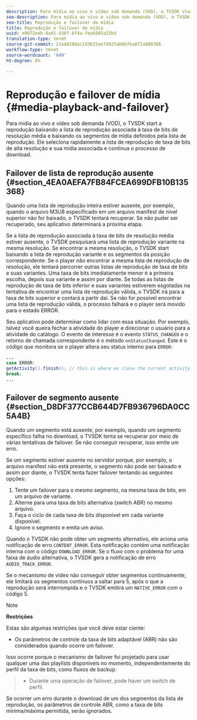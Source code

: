 ```yaml
---
description: Para mídia ao vivo e vídeo sob demanda (VOD), o TVSDK start a reprodução baixando a lista de reprodução associada à taxa de bits de resolução média e baixando os segmentos de mídia definidos pela lista de reprodução. Ele seleciona rapidamente a lista de reprodução de taxa de bits de alta resolução e sua mídia associada e continua o processo de download.
seo-description: Para mídia ao vivo e vídeo sob demanda (VOD), o TVSDK start a reprodução baixando a lista de reprodução associada à taxa de bits de resolução média e baixando os segmentos de mídia definidos pela lista de reprodução. Ele seleciona rapidamente a lista de reprodução de taxa de bits de alta resolução e sua mídia associada e continua o processo de download.
seo-title: Reprodução e failover de mídia
title: Reprodução e failover de mídia
uuid: e0072eeb-8ad1-436f-bf4a-fee6885a25bd
translation-type: tm+mt
source-git-commit: 23a48208ac1d3625ae7d925ab6bfba8f2a980766
workflow-type: tm+mt
source-wordcount: '649'
ht-degree: 0%

---
```



# Reprodução e failover de mídia {#media-playback-and-failover}

Para mídia ao vivo e vídeo sob demanda (VOD), o TVSDK start a reprodução baixando a lista de reprodução associada à taxa de bits de resolução média e baixando os segmentos de mídia definidos pela lista de reprodução. Ele seleciona rapidamente a lista de reprodução de taxa de bits de alta resolução e sua mídia associada e continua o processo de download.

## Failover de lista de reprodução ausente {#section_4EA0AEFA7FB84FCEA699DFB10B135368}

Quando uma lista de reprodução inteira estiver ausente, por exemplo, quando o arquivo M3U8 especificado em um arquivo manifest de nível superior não for baixado, o TVSDK tentará recuperar. Se não puder ser recuperado, seu aplicativo determinará a próxima etapa.

Se a lista de reprodução associada à taxa de bits de resolução média estiver ausente, o TVSDK pesquisará uma lista de reprodução variante na mesma resolução. Se encontrar a mesma resolução, o TVSDK start baixando a lista de reprodução variante e os segmentos da posição correspondente. Se o player não encontrar a mesma lista de reprodução de resolução, ele tentará percorrer outras listas de reprodução de taxa de bits e suas variantes. Uma taxa de bits imediatamente menor é a primeira escolha, depois sua variante e assim por diante. Se todas as listas de reprodução de taxa de bits inferior e suas variantes estiverem esgotadas na tentativa de encontrar uma lista de reprodução válida, o TVSDK irá para a taxa de bits superior e contará a partir daí. Se não for possível encontrar uma lista de reprodução válida, o processo falhará e o player será movido para o estado ERROR.

Seu aplicativo pode determinar como lidar com essa situação. Por exemplo, talvez você queira fechar a atividade do player e direcionar o usuário para a atividade do catálogo. O evento de interesse é o evento `STATUS_CHANGED` e o retorno de chamada correspondente é o método `onStatusChanged`. Este é o código que monitora se o player altera seu status interno para `ERROR`:

```java
... 
case ERROR: 
getActivity().finish(); // this is where we close the current activity (the Player activity) 
break; 
...
```

## Failover de segmento ausente {#section_D8DF377CCB644D7FB936796DA0CC5A4B}

Quando um segmento está ausente, por exemplo, quando um segmento específico falha no download, o TVSDK tenta se recuperar por meio de várias tentativas de failover. Se não conseguir recuperar, isso emite um erro.

Se um segmento estiver ausente no servidor porque, por exemplo, o arquivo manifest não está presente, o segmento não pode ser baixado e assim por diante, o TVSDK tenta fazer failover tentando as seguintes opções:

1. Tente um failover para o mesmo segmento, na mesma taxa de bits, em um arquivo de variante.
1. Alterne para uma taxa de bits alternativa (switch ABR) no mesmo arquivo.
1. Faça o ciclo de cada taxa de bits disponível em cada variante disponível.
1. Ignore o segmento e emita um aviso.

Quando o TVSDK não pode obter um segmento alternativo, ele aciona uma notificação de erro `CONTENT_ERROR`. Esta notificação contém uma notificação interna com o código `DOWNLOAD_ERROR`. Se o fluxo com o problema for uma faixa de áudio alternativa, o TVSDK gera a notificação de erro `AUDIO_TRACK_ERROR`.

Se o mecanismo de vídeo não conseguir obter segmentos continuamente, ele limitará os segmentos contínuos a saltar para 5, após o que a reprodução será interrompida e o TVSDK emitirá um `NATIVE_ERROR` com o código 5.

>[!NOTE]
>
>**Restrições**
>
>Estas são algumas restrições que você deve estar ciente:
>
>* Os parâmetros de controle da taxa de bits adaptável (ABR) não são considerados quando ocorre um failover.
>
>  
Isso ocorre porque o mecanismo de failover foi projetado para usar qualquer uma das playlists disponíveis no momento, independentemente do perfil da taxa de bits, como fluxos de backup.
>* Durante uma operação de failover, pode haver um switch de perfil.
>
>  
Se ocorrer um erro durante o download de um dos segmentos da lista de reprodução, os parâmetros de controle ABR, como a taxa de bits mínima/máxima permitida, serão ignorados.
